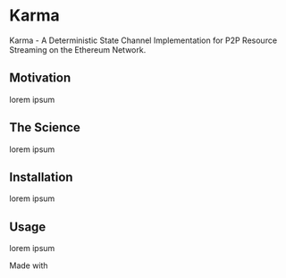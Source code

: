 # Karma
Karma - A Deterministic State Channel Implementation for P2P Resource Streaming on the Ethereum Network.

## Motivation
lorem ipsum

## The Science
lorem ipsum

## Installation
lorem ipsum

## Usage
lorem ipsum

Made with 
